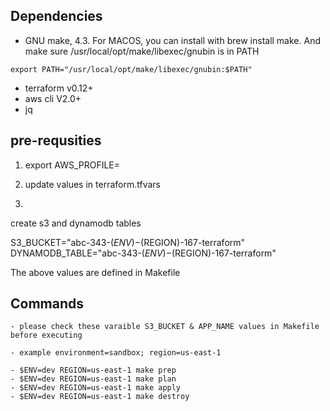 
## Dependencies
- GNU make, 4.3. For MACOS, you can install with brew install make. And make sure /usr/local/opt/make/libexec/gnubin is in PATH 
```
export PATH="/usr/local/opt/make/libexec/gnubin:$PATH"
```
- terraform v0.12+
- aws cli V2.0+
- jq

## pre-requsities
1) export AWS_PROFILE=

2) update values in terraform.tfvars

3) 
create s3 and dynamodb tables

S3_BUCKET="abc-343-$(ENV)-$(REGION)-167-terraform"
DYNAMODB_TABLE="abc-343-$(ENV)-$(REGION)-167-terraform"

The above values are defined in Makefile



## Commands
```
- please check these varaible S3_BUCKET & APP_NAME values in Makefile before executing

- example environment=sandbox; region=us-east-1

- $ENV=dev REGION=us-east-1 make prep
- $ENV=dev REGION=us-east-1 make plan
- $ENV=dev REGION=us-east-1 make apply
- $ENV=dev REGION=us-east-1 make destroy
```

